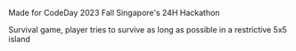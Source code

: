 Made for CodeDay 2023 Fall Singapore's 24H Hackathon


Survival game, player tries to survive as long as possible in a restrictive 5x5 island
